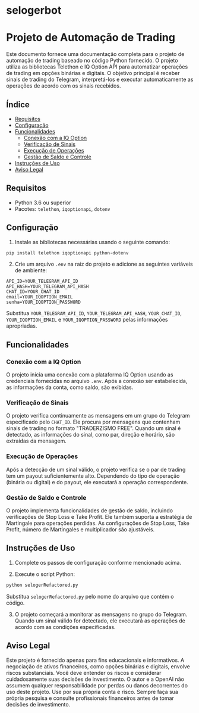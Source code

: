 # selogerbot

# Projeto de Automação de Trading

Este documento fornece uma documentação completa para o projeto de automação de trading baseado no código Python fornecido. O projeto utiliza as bibliotecas Telethon e IQ Option API para automatizar operações de trading em opções binárias e digitais. O objetivo principal é receber sinais de trading do Telegram, interpretá-los e executar automaticamente as operações de acordo com os sinais recebidos.

## Índice

- [Requisitos](#requisitos)
- [Configuração](#configuração)
- [Funcionalidades](#funcionalidades)
  - [Conexão com a IQ Option](#conexão-com-a-iq-option)
  - [Verificação de Sinais](#verificação-de-sinais)
  - [Execução de Operações](#execução-de-operações)
  - [Gestão de Saldo e Controle](#gestão-de-saldo-e-controle)
- [Instruções de Uso](#instruções-de-uso)
- [Aviso Legal](#aviso-legal)

## Requisitos <a name="requisitos"></a>

- Python 3.6 ou superior
- Pacotes: `telethon`, `iqoptionapi`, `dotenv`

## Configuração <a name="configuração"></a>

1. Instale as bibliotecas necessárias usando o seguinte comando:

```bash
pip install telethon iqoptionapi python-dotenv
```

2. Crie um arquivo `.env` na raiz do projeto e adicione as seguintes variáveis de ambiente:

```dotenv
API_ID=YOUR_TELEGRAM_API_ID
API_HASH=YOUR_TELEGRAM_API_HASH
CHAT_ID=YOUR_CHAT_ID
email=YOUR_IQOPTION_EMAIL
senha=YOUR_IQOPTION_PASSWORD
```

Substitua `YOUR_TELEGRAM_API_ID`, `YOUR_TELEGRAM_API_HASH`, `YOUR_CHAT_ID`, `YOUR_IQOPTION_EMAIL` e `YOUR_IQOPTION_PASSWORD` pelas informações apropriadas.

## Funcionalidades <a name="funcionalidades"></a>

### Conexão com a IQ Option <a name="conexão-com-a-iq-option"></a>

O projeto inicia uma conexão com a plataforma IQ Option usando as credenciais fornecidas no arquivo `.env`. Após a conexão ser estabelecida, as informações da conta, como saldo, são exibidas.

### Verificação de Sinais <a name="verificação-de-sinais"></a>

O projeto verifica continuamente as mensagens em um grupo do Telegram especificado pelo `CHAT_ID`. Ele procura por mensagens que contenham sinais de trading no formato "TRADERZISMO FREE". Quando um sinal é detectado, as informações do sinal, como par, direção e horário, são extraídas da mensagem.

### Execução de Operações <a name="execução-de-operações"></a>

Após a detecção de um sinal válido, o projeto verifica se o par de trading tem um payout suficientemente alto. Dependendo do tipo de operação (binária ou digital) e do payout, ele executará a operação correspondente.

### Gestão de Saldo e Controle <a name="gestão-de-saldo-e-controle"></a>

O projeto implementa funcionalidades de gestão de saldo, incluindo verificações de Stop Loss e Take Profit. Ele também suporta a estratégia de Martingale para operações perdidas. As configurações de Stop Loss, Take Profit, número de Martingales e multiplicador são ajustáveis.

## Instruções de Uso <a name="instruções-de-uso"></a>

1. Complete os passos de configuração conforme mencionado acima.

2. Execute o script Python:

```bash
python selogerRefactored.py
```

Substitua `selogerRefactored.py` pelo nome do arquivo que contém o código.

3. O projeto começará a monitorar as mensagens no grupo do Telegram. Quando um sinal válido for detectado, ele executará as operações de acordo com as condições especificadas.

## Aviso Legal <a name="aviso-legal"></a>

Este projeto é fornecido apenas para fins educacionais e informativos. A negociação de ativos financeiros, como opções binárias e digitais, envolve riscos substanciais. Você deve entender os riscos e considerar cuidadosamente suas decisões de investimento. O autor e a OpenAI não assumem qualquer responsabilidade por perdas ou danos decorrentes do uso deste projeto. Use por sua própria conta e risco. Sempre faça sua própria pesquisa e consulte profissionais financeiros antes de tomar decisões de investimento.
